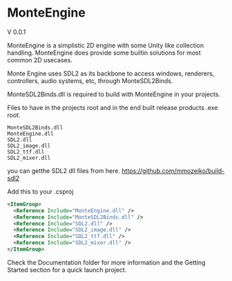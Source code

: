 # MonteEngine

V 0.0.1

MonteEngine is a simplistic 2D engine with some Unity like collection handling. MonteEngine does provide some builtin solutions for most common 2D usecases. 

Monte Engine uses SDL2 as its backbone to access windows, renderers, controllers, audio systems, etc, through MonteSDL2Binds. 

MonteSDL2Binds.dll is required to build with MonteEngine in your projects. 

Files to have in the projects root and in the end built release products .exe root.

```
MonteSDL2Binds.dll
MonteEngine.dll
SDL2.dll
SDL2_image.dll
SDL2_ttf.dll
SDL2_mixer.dll
```

you can getthe SDL2 dll files from here. 
https://github.com/mmozeiko/build-sdl2 

Add this to your .csproj

```xml
<ItemGroup>
  <Reference Include="MonteEngine.dll" />
  <Reference Include="MonteSDL2Binds.dll" />
  <Reference Include="SDL2.dll" />
  <Reference Include="SDL2_image.dll" />
  <Reference Include="SDL2_ttf.dll" />
  <Reference Include="SDL2_mixer.dll" />
</ItemGroup>
```

Check the Documentation folder for more information and the Getting Started section for a quick launch project.

